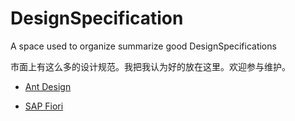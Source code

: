 # DesignSpecification
A space used to organize summarize good  DesignSpecifications

市面上有这么多的设计规范。我把我认为好的放在这里。欢迎参与维护。


- [Ant Design](https://ant.design/index-cn)

- [SAP Fiori](http://designguidelines.co/sap-fiori/)
